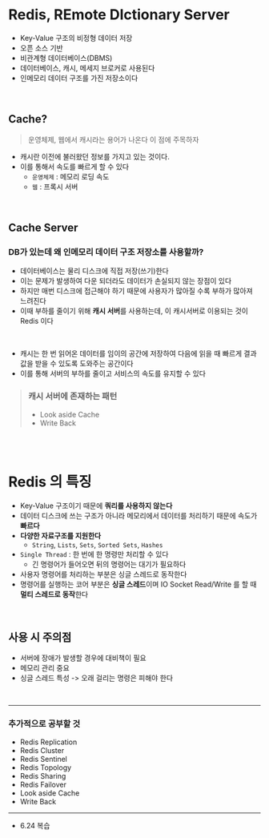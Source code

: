 # Redis, REmote DIctionary Server

* Key-Value 구조의 비정형 데이터 저장
* 오픈 소스 기반
* 비관계형 데이터베이스(DBMS)
* 데이터베이스, 캐시, 메세지 브로커로 사용된다
* 인메모리 데이터 구조를 가진 저장소이다

<br>

## Cache?

> 운영체제, 웹에서 캐시라는 용어가 나온다 이 점에 주목하자

* 캐시란 이전에 불러왔던 정보를 가지고 있는 것이다.
* 이를 통해서 속도를 빠르게 할 수 있다
    * `운영체제` : 메모리 로딩 속도
    * `웹` : 프록시 서버

<br>

## Cache Server

### DB가 있는데 왜 인메모리 데이터 구조 저장소를 사용할까?

* 데이터베이스는 물리 디스크에 직접 저장(쓰기)한다
* 이는 문제가 발생하여 다운 되더라도 데이터가 손실되지 않는 장점이 있다
* 하지만 매번 디스크에 접근해야 하기 때문에 사용자가 많아질 수록 부하가 많아져 느려진다
* 이때 부하를 줄이기 위해 **캐시 서버**를 사용하는데, 이 캐시서버로 이용되는 것이 Redis 이다

<br>

* 캐시는 한 번 읽어온 데이터를 임이의 공간에 저장하여 다음에 읽을 때 빠르게 결과값을 받을 수 있도록 도와주는 공간이다
* 이를 통해 서버의 부하를 줄이고 서비스의 속도를 유지할 수 있다

> ### 캐시 서버에 존재하는 패턴
> * Look aside Cache
> * Write Back

<br>
<br>

# Redis 의 특징

* Key-Value 구조이기 때문에 **쿼리를 사용하지 않는다**
* 데이터 디스크에 쓰는 구조가 아니라 메모리에서 데이터를 처리하기 때문에 속도가 **빠르다**
* **다양한 자료구조를 지원한다**
    * `String`, `Lists`, `Sets`, `Sorted Sets`, `Hashes`
* `Single Thread` : 한 번에 한 명령만 처리할 수 있다
    * 긴 명령어가 들어오면 뒤의 명령어는 대기가 필요하다
* 사용자 명령어를 처리하는 부분은 싱글 스레드로 동작한다
* 명령어를 실행하는 코어 부분은 **싱글 스레드**이며 IO Socket Read/Write 를 할 때 **멀티 스레드로 동작**한다

<br>

## 사용 시 주의점

* 서버에 장애가 발생할 경우에 대비책이 필요
* 메모리 관리 중요
* 싱글 스레드 특성 -> 오래 걸리는 명령은 피해야 한다

<br>

- - -

### 추가적으로 공부할 것

* Redis Replication
* Redis Cluster
* Redis Sentinel
* Redis Topology
* Redis Sharing
* Redis Failover
* Look aside Cache
* Write Back

---
* 6.24 복습

